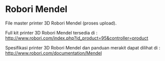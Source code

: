 # Robori Mendel

File master printer 3D Robori Mendel (proses upload).

Full kit printer 3D Robori Mendel tersedia di :
http://www.robori.com/index.php?id_product=95&controller=product

Spesifikasi printer 3D Robori Mendel dan panduan merakit dapat dilihat di :
http://www.robori.com/documentation/Mendel
